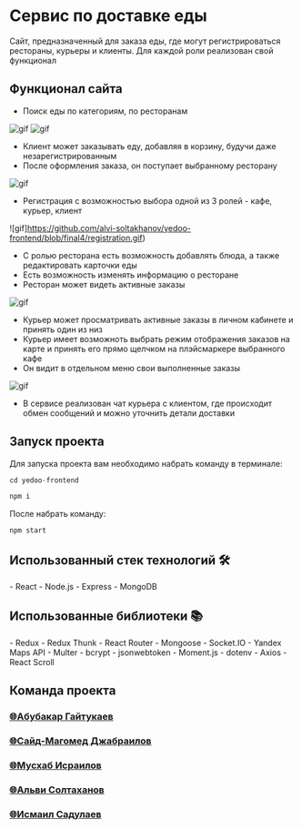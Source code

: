 # Сервис по доставке еды

<p>Сайт, предназначенный для заказа еды, где могут регистрироваться рестораны, курьеры и клиенты. Для каждой роли 
реализован свой функционал</p>

## Функционал сайта

- Поиск еды по категориям, по ресторанам

![gif](https://github.com/alvi-soltakhanov/yedoo-frontend/blob/final4/filter-category.gif)
![gif](https://github.com/alvi-soltakhanov/yedoo-frontend/blob/final4/find-cafe-food.gif)

- Клиент может заказывать еду, добавляя в корзину, будучи даже незарегистрированным
- После оформления заказа, он поступает выбранному ресторану

![gif](https://github.com/alvi-soltakhanov/yedoo-frontend/blob/final4/cart.gif)

- Регистрация с возможностью выбора одной из 3 ролей - кафе, курьер, клиент

![gif]https://github.com/alvi-soltakhanov/yedoo-frontend/blob/final4/registration.gif)

- С ролью ресторана есть возможность добавлять блюда, а также редактировать карточки еды
- Есть возможность изменять информацию о ресторане
- Ресторан может видеть активные заказы

![gif](https://github.com/alvi-soltakhanov/yedoo-frontend/blob/final4/profile-cafe.gif)

- Курьер может просматривать активные заказы в личном кабинете и принять один из низ
- Курьер имеет возможноть выбрать режим отображения заказов на карте и принять его прямо щелчком на плэйсмаркере выбранного кафе
- Он видит в отдельном меню свои выполненные заказы

![gif](https://github.com/alvi-soltakhanov/yedoo-frontend/blob/final4/profile-courier.gif)

- В сервисе реализован чат курьера с клиентом, где происходит обмен сообщений и можно уточнить детали доставки






## Запуск проекта

Для запуска проекта вам необходимо набрать команду в терминале:

```javascript
cd yedoo-frontend
```

```javascript
npm i
```

После набрать команду:

```javascript
npm start
```

## Использованный стек технологий 🛠

<p>
- React
- Node.js
- Express
- MongoDB
</p>

## Использованные библиотеки 📚

<p>
 - Redux
 - Redux Thunk
 - React Router
 - Mongoose
 - Socket.IO
 - Yandex Maps API
 - Multer
 - bcrypt
 - jsonwebtoken
 - Moment.js
 - dotenv
 - Axios
 - React Scroll

</p>

## Команда проекта


<h3>
  <a href="https://github.com/AbuYas7">
        🌐Абубакар Гайтукаев
  </a>
</h3>

<h3>
  <a href="https://github.com/said-mohmad">
        🌐Сайд-Магомед Джабраилов
  </a>
</h3>

<h3>
  <a href="https://github.com/zhelezobeton">
        🌐Мусхаб Исраилов
  </a>
</h3>

<h3>
  <a href="https://github.com/alvi-soltakhanov">
        🌐Альви Солтаханов
  </a>
</h3>

<h3>
  <a href="https://github.com/Sadulaev">
        🌐Исмаил Садулаев
  </a>
</h3>
